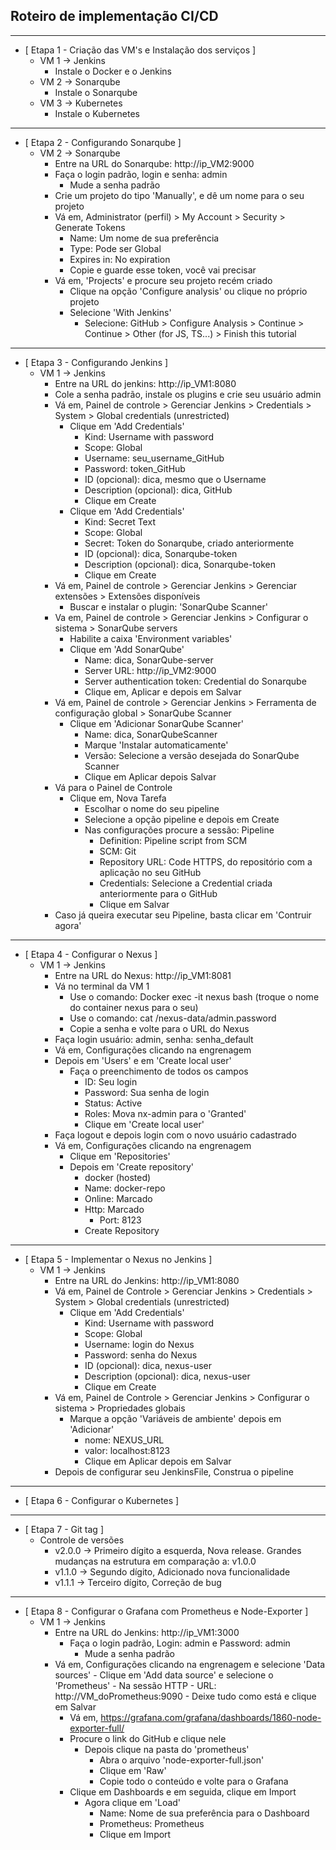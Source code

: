 ## Roteiro de implementação CI/CD

---
 - [ Etapa 1 - Criação das VM's e Instalação dos serviços ]
    - VM 1 -> Jenkins
       - Instale o Docker e o Jenkins
    - VM 2 -> Sonarqube
       - Instale o Sonarqube
    - VM 3 -> Kubernetes
       - Instale o Kubernetes

---
- [ Etapa 2 - Configurando Sonarqube ]
   - VM 2 -> Sonarqube
      - Entre na URL do Sonarqube: http://ip_VM2:9000
      - Faça o login padrão, login e senha: admin
         - Mude a senha padrão
	  - Crie um projeto do tipo 'Manually', e dê um nome para o seu projeto
	  - Vá em, Administrator (perfil) > My Account > Security > Generate Tokens
   	     - Name: Um nome de sua preferência
   	     - Type: Pode ser Global
   	     - Expires in: No expiration
   	     - Copie e guarde esse token, você vai precisar
   	  - Vá em, 'Projects' e procure seu projeto recém criado
   	     - Clique na opção 'Configure analysis' ou clique no próprio projeto
   	     - Selecione 'With Jenkins'
   	        - Selecione: GitHub > Configure Analysis > Continue > Continue > Other (for JS, TS...) > Finish this tutorial

---
- [ Etapa 3 - Configurando Jenkins ]   
   - VM 1 -> Jenkins
      - Entre na URL do jenkins: http://ip_VM1:8080
      - Cole a senha padrão, instale os plugins e crie seu usuário admin
      - Vá em, Painel de controle > Gerenciar Jenkins > Credentials > System > Global credentials (unrestricted)
	     - Clique em 'Add Credentials'
	        - Kind: Username with password
	        - Scope: Global
	        - Username: seu_username_GitHub
	        - Password: token_GitHub
	        - ID (opcional): dica, mesmo que o Username
	        - Description (opcional): dica, GitHub
	        - Clique em Create
	     - Clique em 'Add Credentials'
	        - Kind: Secret Text
	        - Scope: Global
	        - Secret: Token do Sonarqube, criado anteriormente
	        - ID (opcional): dica, Sonarqube-token
	        - Description (opcional): dica, Sonarqube-token 
	        - Clique em Create
      - Vá em, Painel de controle > Gerenciar Jenkins > Gerenciar extensões > Extensões disponíveis
         - Buscar e instalar o plugin: 'SonarQube Scanner'
      - Va em, Painel de controle > Gerenciar Jenkins > Configurar o sistema > SonarQube servers
         - Habilite a caixa 'Environment variables'
         - Clique em 'Add SonarQube'
            - Name: dica, SonarQube-server
            - Server URL: http://ip_VM2:9000
            - Server authentication token: Credential do Sonarqube
            - Clique em, Aplicar e depois em Salvar
      - Vá em, Painel de controle > Gerenciar Jenkins > Ferramenta de configuração global > SonarQube Scanner
         - Clique em 'Adicionar SonarQube Scanner'
            - Name: dica, SonarQubeScanner
          	- Marque 'Instalar automaticamente'
          	- Versão: Selecione a versão desejada do SonarQube Scanner
          	- Clique em Aplicar depois Salvar
      - Vá para o Painel de Controle
         - Clique em, Nova Tarefa
            - Escolhar o nome do seu pipeline
            - Selecione a opção pipeline e depois em Create
            - Nas configurações procure a sessão: Pipeline
               - Definition: Pipeline script from SCM
               - SCM: Git
               - Repository URL: Code HTTPS, do repositório com a aplicação no seu GitHub
               - Credentials: Selecione a Credential criada anteriormente para o GitHub
               - Clique em Salvar
      - Caso já queira executar seu Pipeline, basta clicar em 'Contruir agora'

---
- [ Etapa 4 - Configurar o Nexus ]
   - VM 1 -> Jenkins
      - Entre na URL do Nexus: http://ip_VM1:8081
      - Vá no terminal da VM 1
         - Use o comando: Docker exec -it nexus bash (troque o nome do container nexus para o seu)
         - Use o comando: cat /nexus-data/admin.password  
         - Copie a senha e volte para o URL do Nexus
      - Faça login usuário: admin, senha: senha_default
      - Vá em, Configurações clicando na engrenagem
      - Depois em 'Users' e em 'Create local user'
      	 - Faça o preenchimento de todos os campos
      	    - ID: Seu login
      	    - Password: Sua senha de login
      	    - Status: Active
      	    - Roles: Mova nx-admin para o 'Granted'
      	    - Clique em 'Create local user'
	  - Faça logout e depois login com o novo usuário cadastrado
	  - Vá em, Configurações clicando na engrenagem
	     - Clique em 'Repositories'
	     - Depois em 'Create repository'
	        - docker (hosted)
	        - Name: docker-repo
	        - Online: Marcado
	        - Http: Marcado
	           - Port: 8123
	        - Create Repository

---
- [ Etapa 5 - Implementar o Nexus no Jenkins ]
   - VM 1 -> Jenkins
      - Entre na URL do Jenkins: http://ip_VM1:8080
      - Vá em, Painel de Controle > Gerenciar Jenkins > Credentials > System > Global credentials (unrestricted)
         - Clique em 'Add Credentials'
            - Kind: Username with password
            - Scope: Global
            - Username: login do Nexus
            - Password: senha do Nexus
            - ID (opcional): dica, nexus-user
            - Description (opcional): dica, nexus-user
            - Clique em Create
      - Vá em, Painel de Controle > Gerenciar Jenkins > Configurar o sistema >  Propriedades globais
         - Marque a opção 'Variáveis de ambiente' depois em 'Adicionar'
            - nome: NEXUS_URL
            - valor: localhost:8123
            - Clique em Aplicar depois em Salvar
      - Depois de configurar seu JenkinsFile, Construa o pipeline

---
- [ Etapa 6 - Configurar o Kubernetes ]

---
- [ Etapa 7 - Git tag ]
   - Controle de versões
      - v2.0.0 -> Primeiro dígito a esquerda, Nova release. Grandes mudanças na estrutura em comparação a: v1.0.0
      - v1.1.0 -> Segundo dígito, Adicionado nova funcionalidade
      - v1.1.1 -> Terceiro dígito, Correção de bug
---
- [ Etapa 8 - Configurar o Grafana com Prometheus e Node-Exporter ]
   - VM 1 -> Jenkins
      - Entre na URL do Jenkins: http://ip_VM1:3000
         - Faça o login padrão, Login: admin e Password: admin
            - Mude a senha padrão
	 - Vá em, Configurações clicando na engrenagem e selecione 'Data sources'
            - Clique em 'Add data source' e selecione o 'Prometheus'
               - Na sessão HTTP
                  - URL: http://VM_doPrometheus:9090
                  - Deixe tudo como está e clique em Salvar
         - Vá em, https://grafana.com/grafana/dashboards/1860-node-exporter-full/
	    - Procure o link do GitHub e clique nele
            - Depois clique na pasta do 'prometheus'
               - Abra o arquivo 'node-exporter-full.json'
               - Clique em 'Raw'
               - Copie todo o conteúdo e volte para o Grafana
         - Clique em Dashboards e em seguida, clique em Import
            - Agora clique em 'Load'
               - Name: Nome de sua preferência para o Dashboard
               - Prometheus: Prometheus
               - Clique em Import
